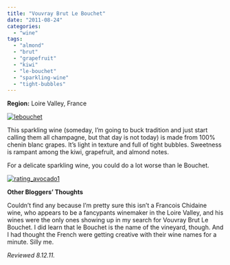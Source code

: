 ```yaml
---
title: "Vouvray Brut Le Bouchet"
date: "2011-08-24"
categories: 
  - "wine"
tags: 
  - "almond"
  - "brut"
  - "grapefruit"
  - "kiwi"
  - "le-bouchet"
  - "sparkling-wine"
  - "tight-bubbles"
---
```


**Region:** Loire Valley, France

[![](http://s3.amazonaws.com/thegourmez-wpmedia/2011/08/lebouchet.jpg "lebouchet")](http://s3.amazonaws.com/thegourmez-wpmedia/2011/08/lebouchet.jpg)

This sparkling wine (someday, I’m going to buck tradition and just start calling them all champagne, but that day is not today) is made from 100% chenin blanc grapes. It’s light in texture and full of tight bubbles. Sweetness is rampant among the kiwi, grapefruit, and almond notes.

For a delicate sparkling wine, you could do a lot worse than le Bouchet.

[![](http://s3.amazonaws.com/thegourmez-wpmedia/2009/02/rating_avocado1.gif "rating_avocado1")](http://s3.amazonaws.com/thegourmez-wpmedia/2009/02/rating_avocado1.gif)

**Other Bloggers’ Thoughts**

Couldn’t find any because I’m pretty sure this isn’t a Francois Chidaine wine, who appears to be a fancypants winemaker in the Loire Valley, and his wines were the only ones showing up in my search for Vouvray Brut Le Bouchet. I did learn that le Bouchet is the name of the vineyard, though. And I had thought the French were getting creative with their wine names for a minute. Silly me.

_Reviewed 8.12.11._
